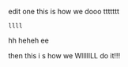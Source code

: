 edit one
this is how we dooo ttttttt


``llll``

hh  heheh   ee



then this i   s how we WllllILL do it!!!
